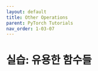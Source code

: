 ```yaml
---
layout: default
title: Other Operations
parent: PyTorch Tutorials
nav_order: 1-03-07
---
```


# 실습: 유용한 함수들

